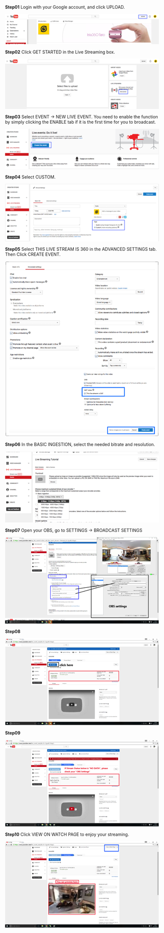 
**Step01**  Login with your Google account, and click UPLOAD.

![](../assets/Youtube_360_Live_Streaming_Tutorial/1.png)
 
**Step02** Click GET STARTED in the Live Streaming box.

![](../assets/Youtube_360_Live_Streaming_Tutorial/2.png)

**Step03** Select EVENT -> NEW LIVE EVENT. You need to enable the function by simply clicking the ENABLE tab if it is the first time for you to broadcast.

![](../assets/Youtube_360_Live_Streaming_Tutorial/3.png) 

**Step04** Select CUSTOM.

![](../assets/Youtube_360_Live_Streaming_Tutorial/4.png)

**Step05** Select THIS LIVE STREAM IS 360 in the ADVANCED SETTINGS tab. Then Click CREATE EVENT.

![](../assets/Youtube_360_Live_Streaming_Tutorial/5.jpeg)

**Step06** In the BASIC INGESTION, select the needed bitrate and resolution.

![](../assets/Youtube_360_Live_Streaming_Tutorial/6.png)

**Step07** Open your OBS, go to SETTINGS -> BROADCAST SETTINGS

![](../assets/Youtube_360_Live_Streaming_Tutorial/7.jpg)  

**Step08** 

![](../assets/Youtube_360_Live_Streaming_Tutorial/8.png) 

**Step09**

![](../assets/Youtube_360_Live_Streaming_Tutorial/9.png) 

**Step10** Click VIEW ON WATCH PAGE to enjoy your streaming.
 
![](../assets/Youtube_360_Live_Streaming_Tutorial/10.png)
 